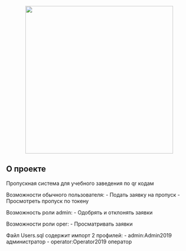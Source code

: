 <p align="center"><a href="https://laravel.com" target="_blank"><img src="https://raw.githubusercontent.com/laravel/art/master/logo-lockup/5%20SVG/2%20CMYK/1%20Full%20Color/laravel-logolockup-cmyk-red.svg" width="400"></a></p>

## О проекте

Пропускная система для учебного заведения по qr кодам

Возможности обычного пользователя:
    - Подать заявку на пропуск 
    - Просмотреть пропуск по токену

Возможность роли admin:
    - Одобрять и отклонять заявки

Возможности роли oper:
    - Просматривать заявки

Файл Users.sql содержит импорт 2 профилей:
    - admin:Admin2019 администратор
    - operator:Operator2019 оператор
